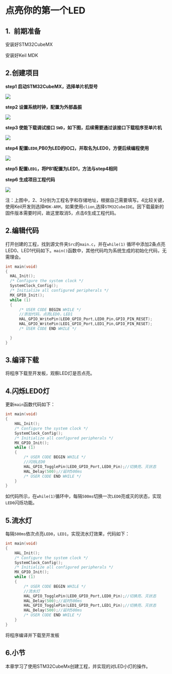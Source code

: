 # 点亮你的第一个LED

## 1.  前期准备

安装好STM32CubeMX

安装好Keil MDK

## 2.创建项目

![]()**step1 启动STM32CubeMX，选择单片机型号**

![](![](PIC/启动CubeMX.png))

**step2 设置系统时钟，配置为外部晶振**

![](/Users/hugh/Documents/Projects/NebulaPi32/1.LED/PIC/RCC.jpg)

**step3 使能下载调试接口 `SWD`，如下图，后续需要通过该接口下载程序至单片机**

![](/Users/hugh/Documents/Projects/NebulaPi32/1.LED/PIC/SWD.jpg)

**step4 配置`LED0`,PB0为LED的IO口，并取名为LED0，方便后续编程使用**

![](/Users/hugh/Documents/Projects/NebulaPi32/1.LED/PIC/LED0.jpg)

**step5 配置`LED1`，将PB1配置为LED1，方法与step4相同**

**step6 生成项目工程代码**

![](/Users/hugh/Documents/Projects/NebulaPi32/1.LED/PIC/generateCode.jpg)

注：上图中，2、3分别为工程名字和存储地址，根据自己需要填写。4比较关键，使用Keil开发则选择`MDK-ARM`，如果使用`clion`,选择`STM32CubeIDE`。因下载最新的固件版本需要时间，故这里取消5，点击6生成工程代码。

## 2.编辑代码

打开创建的工程，找到源文件夹`Src`的`main.c`，并在`while(1)` 循环中添加2条点亮LED0、LED1代码如下。`main()`函数中，其他代码均为系统生成的初始化代码，无需理会。

```c
int main(void)
{
  HAL_Init();
  /* Configure the system clock */
  SystemClock_Config();
  /* Initialize all configured peripherals */
  MX_GPIO_Init();
  while (1)
  {
      /* USER CODE BEGIN WHILE */
      //添加代码，点亮LED0，LED1
      HAL_GPIO_WritePin(LED0_GPIO_Port,LED0_Pin,GPIO_PIN_RESET);
      HAL_GPIO_WritePin(LED1_GPIO_Port,LED1_Pin,GPIO_PIN_RESET);
      /* USER CODE END WHILE */

  }
}
```

## 3.编译下载

将程序下载至开发板，观察LED灯是否点亮。

## 4.闪烁LED0灯

更新`main`函数代码如下：

```c
int main(void)
{
    HAL_Init();
    /* Configure the system clock */
    SystemClock_Config();
    /* Initialize all configured peripherals */
    MX_GPIO_Init();
    while (1)
    {
        /* USER CODE BEGIN WHILE */
        //闪烁LED0
        HAL_GPIO_TogglePin(LED0_GPIO_Port,LED0_Pin);//切换亮、灭状态
        HAL_Delay(500);//延时500ms
        /* USER CODE END WHILE */
    }
}
```

如代码所示，在`while(1)`循环中，每隔`500ms`切换一次`LED0`亮或灭的状态，实现`LED0`闪烁功能。

## 5.流水灯

每隔`500ms`依次点亮`LED0`，`LED1`，实现流水灯效果，代码如下：

```c
int main(void)
{
    HAL_Init();
    /* Configure the system clock */
    SystemClock_Config();
    /* Initialize all configured peripherals */
    MX_GPIO_Init();
    while (1)
    {
        /* USER CODE BEGIN WHILE */
        //流水灯
        HAL_GPIO_TogglePin(LED0_GPIO_Port,LED0_Pin);//切换亮、灭状态
        HAL_Delay(500);//延时500ms
        HAL_GPIO_TogglePin(LED1_GPIO_Port,LED1_Pin);//切换亮、灭状态
        HAL_Delay(500);//延时500ms
        /* USER CODE END WHILE */
    }
}
```

将程序编译并下载至开发板

## 6.小节

本章学习了使用STM32CubeMx创建工程，并实现的对LED小灯的操作。
